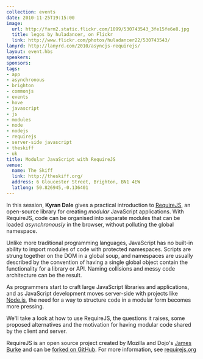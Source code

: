 ```yaml
---
collection: events
date: 2010-11-25T19:15:00
image: 
  url: http://farm2.static.flickr.com/1099/530743543_3fe15fe6e8.jpg
  title: legos by huladancer, on Flickr
  link: http://www.flickr.com/photos/huladancer22/530743543/
lanyrd: http://lanyrd.com/2010/asyncjs-requirejs/
layout: event.hbs
speakers: 
sponsors: 
tags: 
- app
- asynchronous
- brighton
- commonjs
- events
- hove
- javascript
- js
- modules
- node
- nodejs
- requirejs
- server-side javascript
- theskiff
- uk
title: Modular JavaScript with RequireJS
venue: 
  name: The Skiff
  link: http://theskiff.org/
  address: 6 Gloucester Street, Brighton, BN1 4EW
  latlong: 50.826945,-0.136401
---
```

<p>In this session, <strong>Kyran Dale</strong> gives a practical introduction to <a href="http://requirejs.org">RequireJS</a>, an open-source library for creating <em>modular</em> JavaScript applications. With RequireJS, code can be organised into separate modules that can be loaded <em>asynchronously</em> in the browser, without polluting the global namespace.</p>

<p>Unlike more traditional programming languages, JavaScript has no built-in ability to import modules of code with protected namespaces. Scripts are strung together on the DOM in a global soup, and namespaces are usually described by the convention of having a single global object contain the functionality for a library or API. Naming collisions and messy code architecture can be the result.</p>

<p>As programmers start to craft large JavaScript libraries and applications, and as JavaScript development moves server-side with projects like <a href="https://asyncjs.com/nodejs/">Node.js</a>, the need for a way to structure code in a modular form becomes more pressing.</p>

<p>We'll take a look at how to use RequireJS, the questions it raises, some proposed alternatives and the motivation for having modular code shared by the client and server.</p>

<p>RequireJS is an open source project created by Mozilla and Dojo's <a href="http://tagneto.blogspot.com">James Burke</a> and can be <a href="http://github.com/jrburke/requirejs">forked on GitHub</a>. For more information, see <a href="http://requirejs.org">requirejs.org</a></p>
